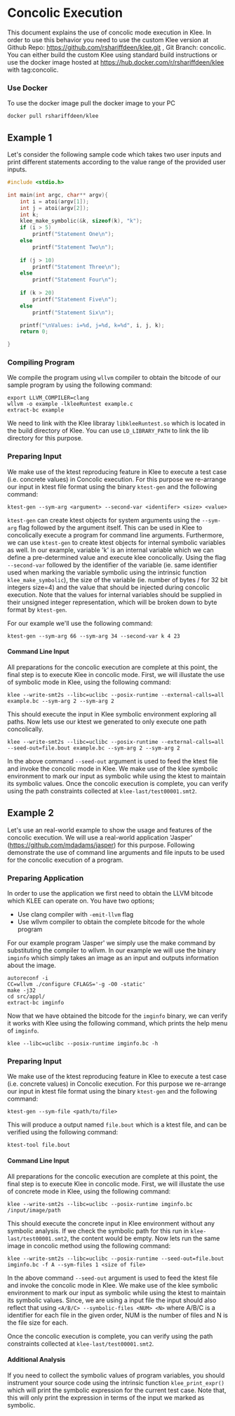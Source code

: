 # Concolic Execution
This document explains the use of concolic mode execution in Klee. 
In order to use this behavior you need to use the custom Klee version at Github Repo: https://github.com/rshariffdeen/klee.git , Git Branch: concolic.
You can either build the custom Klee using standard build instructions or use the docker image hosted at
https://hub.docker.com/r/rshariffdeen/klee with tag:concolic. 

### Use Docker
To use the docker image pull the docker image to your PC
```
docker pull rshariffdeen/klee
```


## Example 1
Let's consider the following sample code which takes two user inputs and print
different statements according to the value range of the provided user inputs.


```c
#include <stdio.h>

int main(int argc, char** argv){
    int i = atoi(argv[1]);
    int j = atoi(argv[2]);
    int k;
    klee_make_symbolic(&k, sizeof(k), "k");
    if (i > 5)
        printf("Statement One\n");
    else
        printf("Statement Two\n");
    
    if (j > 10)
        printf("Statement Three\n");
    else
        printf("Statement Four\n");
    
    if (k > 20)
        printf("Statement Five\n");
    else
        printf("Statement Six\n");

    printf("\nValues: i=%d, j=%d, k=%d", i, j, k);
    return 0;

}
```
### Compiling Program
We compile the program using `wllvm` compiler to obtain the bitcode of our sample program
by using the following command:

```
export LLVM_COMPILER=clang
wllvm -o example -lkleeRuntest example.c
extract-bc example
```

We need to link with the Klee libraray `libkleeRuntest.so` which is located in the build 
directory of Klee. You can use `LD_LIBRARY_PATH` to link the lib directory for this purpose. 

### Preparing Input
We make use of the ktest reproducing feature in Klee to execute a test case (i.e. concrete values)
in Concolic execution. For this purpose we re-arrange our input in ktest file format using the binary `ktest-gen` and the 
following command:

```
ktest-gen --sym-arg <argument> --second-var <identifer> <size> <value>
```
`ktest-gen` can create ktest objects for system arguments using the `--sym-arg` flag followed by the 
argument itself. This can be used in Klee to concolically execute a program for command line arguments. 
Furthermore, we can use `ktest-gen` to create ktest objects for internal symbolic variables as well. In our example,
variable 'k' is an internal variable which we can define a pre-determined value and execute klee
concolically. Using the flag `--second-var` followed by the identifier of the variable (ie. same identifier
used when marking the variable symbolic using the intrinsic function `klee_make_symbolic`), the size of the variable
(ie. number of bytes / for 32 bit integers size=4) and the value that should be injected during concolic execution. 
Note that the values for internal variables should be supplied in their unsigned integer representation, which 
will be broken down to byte format by `ktest-gen`. 


For our example we'll use the following command:
```
ktest-gen --sym-arg 66 --sym-arg 34 --second-var k 4 23
```

#### Command Line Input
All preparations for the concolic execution are complete at this point,
the final step is to execute Klee in concolic mode. First, we will illustate
the use of symbolic mode in Klee, using the following command:

```
klee --write-smt2s --libc=uclibc --posix-runtime --external-calls=all example.bc --sym-arg 2 --sym-arg 2
```

This should execute the input in Klee symbolic environment exploring all paths. Now lets use our ktest
we generated to only execute one path concolically. 

```
klee --write-smt2s --libc=uclibc --posix-runtime --external-calls=all --seed-out=file.bout example.bc --sym-arg 2 --sym-arg 2
```

In the above command `--seed-out` argument is used to feed the ktest file and invoke
the concolic mode in Klee. We make use of the klee symbolic environment to mark
our input as symbolic while using the ktest to maintain its symbolic values. 
Once the concolic execution is complete, you can verify using the path
constraints collected at `klee-last/test00001.smt2`. 


## Example 2
Let's use an real-world example to show the usage and features of the concolic execution.
We will use a real-world application 'Jasper' (https://github.com/mdadams/jasper) for this purpose. Following demonstrate the use
of command line arguments and file inputs to be used for the concolic
execution of a program. 

### Preparing Application
In order to use the application we first need to obtain the LLVM bitcode
which KLEE can operate on. You have two options;

* Use clang compiler with `-emit-llvm` flag
* Use wllvm compiler to obtain the complete bitcode for the whole program

For our example program 'Jasper' we simply use the make command by substituting 
the compiler to wllvm. In our example we will use the binary `imginfo` which simply
takes an image as an input and outputs information about the image.

```
autoreconf -i
CC=wllvm ./configure CFLAGS='-g -O0 -static'
make -j32
cd src/appl/
extract-bc imginfo
```

Now that we have obtained the bitcode for the `imginfo` binary, we can verify
it works with Klee using the following command, which prints the help menu of `imginfo`. 

```
klee --libc=uclibc --posix-runtime imginfo.bc -h
```

### Preparing Input
We make use of the ktest reproducing feature in Klee to execute a test case (i.e. concrete values)
in Concolic execution. For this purpose we re-arrange our input in ktest file format using the binary `ktest-gen` and the 
following command:

```
ktest-gen --sym-file <path/to/file>
```

This will produce a output named `file.bout` which is a ktest file, and can be
verified using the following command:

```
ktest-tool file.bout
```


#### Command Line Input
All preparations for the concolic execution are complete at this point,
the final step is to execute Klee in concolic mode. First, we will illustate
the use of concrete mode in Klee, using the following command:

```
klee --write-smt2s --libc=uclibc --posix-runtime imginfo.bc /input/image/path
```

This should execute the concrete input in Klee environment without any symbolic
analysis. If we check the symbolic path for this run in `klee-last/test00001.smt2`, the 
content would be empty. Now lets run the same image in concolic method using the 
following command:

```
klee --write-smt2s --libc=uclibc --posix-runtime --seed-out=file.bout imginfo.bc -f A --sym-files 1 <size of file>
```

In the above command `--seed-out` argument is used to feed the ktest file and invoke
the concolic mode in Klee. We make use of the klee symbolic environment to mark
our input as symbolic while using the ktest to maintain its symbolic values. Since,
we are using a input file the input should also reflect that using `<A/B/C> --symbolic-files <NUM> <N>` where
A/B/C is a identifier for each file in the given order, NUM is the number of files and
N is the file size for each. 

Once the concolic execution is complete, you can verify using the path
constraints collected at `klee-last/test00001.smt2`. 

#### Additional Analysis
If you need to collect the symbolic values of program variables,
you should instrument your source code using the intrinsic function `klee_print_expr()`
which will print the symbolic expression for the current test case. Note that,
this will only print the expression in terms of the input we marked as symbolic. 
